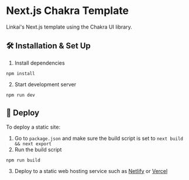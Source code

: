 # Next.js Chakra Template
Linkai's Next.js template using the Chakra UI library.

## 🛠️ Installation & Set Up
1. Install dependencies
```
npm install
```
2. Start development server
```
npm run dev
```

## 🚀 Deploy
To deploy a static site:
1. Go to `package.json` and make sure the build script is set to `next build && next export`
2. Run the build script
```
npm run build
```
3. Deploy to a static web hosting service such as [Netlify](https://netlify.com) or [Vercel](https://vercel.com)